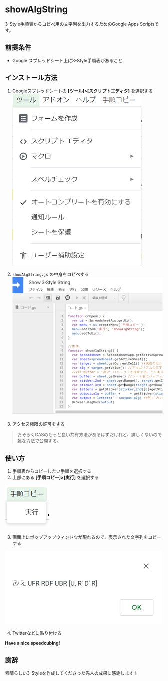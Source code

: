 # showAlgString
3-Style手順表からコピペ用の文字列を出力するためのGoogle Apps Scriptsです。

## 前提条件
- Google スプレッドシート上に3-Style手順表があること

## インストール方法
1. Googleスプレッドシートの **[ツール]>[スクリプトエディタ]** を選択する
![](img/install-1.png)

2. `showAlgString.js` の中身をコピペする
![](img/install-2.png)

3. アクセス権限の許可をする

> おそらくGASのもっと良い共有方法があるはずだけれど、詳しくないので雑な方法で公開する。

## 使い方
1. 手順表からコピーしたい手順を選択する
2. 上部にある **[手順コピー]>[実行]** を選択する

![](img/usage-1.png)

3. 画面上にポップアップウィンドウが現れるので、表示された文字列をコピーする

![](img/usage-2.png)

4. Twitterなどに貼り付ける


**Have a nice speedcubing!**

## 謝辞
素晴らしい3-Styleを作成してくださった先人の成果に感謝します！